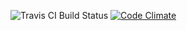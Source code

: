 ![Travis CI Build Status](https://travis-ci.org/ryderstorm/amazon_search.svg?branch=master)
[![Code Climate](https://codeclimate.com/github/ryderstorm/amazon_search/badges/gpa.svg)](https://codeclimate.com/github/ryderstorm/amazon_search)
